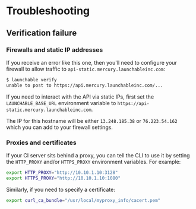 # Troubleshooting

## Verification failure

### Firewalls and static IP addresses

If you receive an error like this one, then you'll need to configure your firewall to allow traffic to `api-static.mercury.launchableinc.com`:

```bash
$ launchable verify
unable to post to https://api.mercury.launchableinc.com/...
```

If you need to interact with the API via static IPs, first set the `LAUNCHABLE_BASE_URL` environment variable to `https://api-static.mercury.launchableinc.com`.

The IP for this hostname will be either `13.248.185.38` or `76.223.54.162` which you can add to your firewall settings.

### Proxies and certificates

If your CI server sits behind a proxy, you can tell the CLI to use it by setting the `HTTP_PROXY` and/or `HTTPS_PROXY` environment variables. For example:

```bash
export HTTP_PROXY="http://10.10.1.10:3128"
export HTTPS_PROXY="http://10.10.1.10:1080"
```

Similarly, if you need to specify a certificate:

```bash
export curl_ca_bundle="/usr/local/myproxy_info/cacert.pem"
```
